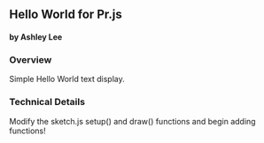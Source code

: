 ## Hello World for Pr.js
#### by Ashley Lee



### Overview
Simple Hello World text display.


### Technical Details

Modify the sketch.js setup() and draw() functions and begin adding functions!